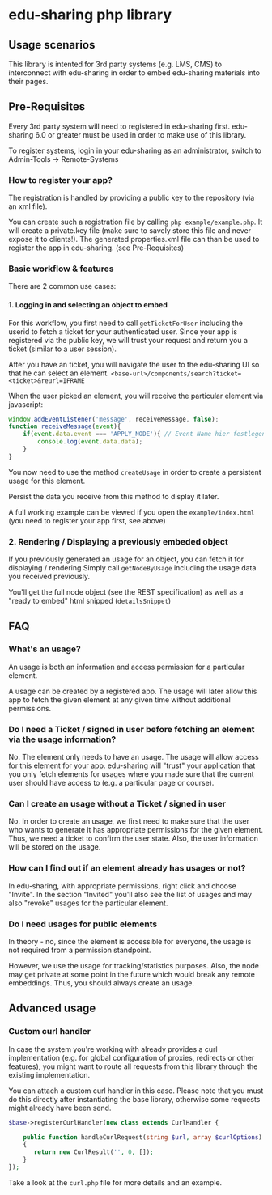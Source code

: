 # edu-sharing php library

## Usage scenarios
This library is intented for 3rd party systems (e.g. LMS, CMS) to interconnect with edu-sharing in order to embed edu-sharing materials into their pages.

## Pre-Requisites
Every 3rd party system will need to registered in edu-sharing first.
edu-sharing 6.0 or greater must be used in order to make use of this library.

To register systems, login in your edu-sharing as an administrator, switch to Admin-Tools -> Remote-Systems

### How to register your app?
The registration is handled by providing a public key to the repository (via an xml file).

You can create such a registration file by calling
`php example/example.php`. It will create a private.key file (make sure to savely store this file and never expose it to clients!).
The generated properties.xml file can than be used to register the app in edu-sharing. (see Pre-Requisites)

### Basic workflow & features

There are 2 common use cases:

#### 1. Logging in and selecting an object to embed
For this workflow, you first need to call `getTicketForUser` including the userid to fetch a ticket for your authenticated user. Since your app is registered via the public key, we will trust your request and return you a ticket (similar to a user session).

After you have an ticket, you will navigate the user to the edu-sharing UI so that he can select an element.
`<base-url>/components/search?ticket=<ticket>&reurl=IFRAME`

When the user picked an element, you will receive the particular element via javascript:
```javascript
window.addEventListener('message', receiveMessage, false);
function receiveMessage(event){
    if(event.data.event === 'APPLY_NODE'){ // Event Name hier festlegen
        console.log(event.data.data);
    }
}
```

You now need to use the method `createUsage` in order to create a persistent usage for this element.

Persist the data you receive from this method to display it later.

A full working example can be viewed if you open the `example/index.html` (you need to register your app first, see above)

### 2. Rendering / Displaying a previously embeded object
If you previously generated an usage for an object, you can fetch it for displaying / rendering
Simply call `getNodeByUsage` including the usage data you received previously.

You'll get the full node object (see the REST specification) as well as a "ready to embed" html snipped (`detailsSnippet`)


## FAQ

### What's an usage?
An usage is both an information and access permission for a particular element.

A usage can be created by a registered app. The usage will later allow this app to fetch the given element at any given time without additional permissions.

### Do I need a Ticket / signed in user before fetching an element via the usage information?
No. The element only needs to have an usage. The usage will allow access for this element for your app.
edu-sharing will "trust" your application that you only fetch elements for usages where you made sure that the current user should have access to (e.g. a particular page or course).

### Can I create an usage without a Ticket / signed in user
No. In order to create an usage, we first need to make sure that the user who wants to generate it has appropriate permissions for the given element. Thus, we need a ticket to confirm the user state. Also, the user information will be stored on the usage.

### How can I find out if an element already has usages or not?
In edu-sharing, with appropriate permissions, right click and choose "Invite". In the section "Invited" you'll also see the list of usages and may also "revoke" usages for the particular element.

### Do I need usages for public elements
In theory - no, since the element is accessible for everyone, the usage is not required from a permission standpoint.

However, we use the usage for tracking/statistics purposes. Also, the node may get private at some point in the future which would break any remote embeddings. Thus, you should always create an usage.  

## Advanced usage

### Custom curl handler
In case the system you're working with already provides a curl implementation (e.g. for global configuration of proxies, redirects or other features), you might want to route all requests from this library through the existing implementation.

You can attach a custom curl handler in this case. Please note that you must do this directly after instantiating the base library, otherwise some requests might already have been send.

````php
$base->registerCurlHandler(new class extends CurlHandler {

    public function handleCurlRequest(string $url, array $curlOptions): CurlResult
    {
       return new CurlResult('', 0, []);
    }
});
````
Take a look at the `curl.php` file for more details and an example.